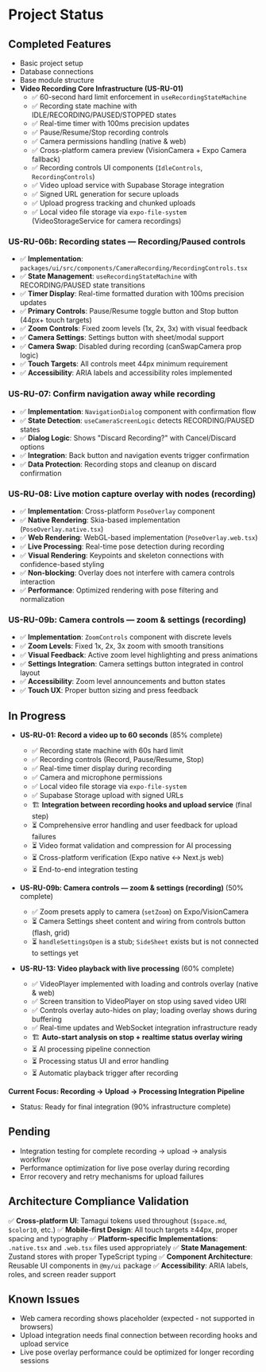 # Project Status

## Completed Features
- Basic project setup
- Database connections
- Base module structure
- **Video Recording Core Infrastructure (US-RU-01)**
  - ✅ 60-second hard limit enforcement in `useRecordingStateMachine`
  - ✅ Recording state machine with IDLE/RECORDING/PAUSED/STOPPED states
  - ✅ Real-time timer with 100ms precision updates
  - ✅ Pause/Resume/Stop recording controls
  - ✅ Camera permissions handling (native & web)
  - ✅ Cross-platform camera preview (VisionCamera + Expo Camera fallback)
  - ✅ Recording controls UI components (`IdleControls`, `RecordingControls`)
  - ✅ Video upload service with Supabase Storage integration
  - ✅ Signed URL generation for secure uploads
  - ✅ Upload progress tracking and chunked uploads
  - ✅ Local video file storage via `expo-file-system` (VideoStorageService for camera recordings)

### **US-RU-06b: Recording states — Recording/Paused controls**
- ✅ **Implementation**: `packages/ui/src/components/CameraRecording/RecordingControls.tsx`
- ✅ **State Management**: `useRecordingStateMachine` with RECORDING/PAUSED state transitions
- ✅ **Timer Display**: Real-time formatted duration with 100ms precision updates
- ✅ **Primary Controls**: Pause/Resume toggle button and Stop button (44px+ touch targets)
- ✅ **Zoom Controls**: Fixed zoom levels (1x, 2x, 3x) with visual feedback
- ✅ **Camera Settings**: Settings button with sheet/modal support
- ✅ **Camera Swap**: Disabled during recording (canSwapCamera prop logic)
- ✅ **Touch Targets**: All controls meet 44px minimum requirement
- ✅ **Accessibility**: ARIA labels and accessibility roles implemented

### **US-RU-07: Confirm navigation away while recording**
- ✅ **Implementation**: `NavigationDialog` component with confirmation flow
- ✅ **State Detection**: `useCameraScreenLogic` detects RECORDING/PAUSED states
- ✅ **Dialog Logic**: Shows "Discard Recording?" with Cancel/Discard options
- ✅ **Integration**: Back button and navigation events trigger confirmation
- ✅ **Data Protection**: Recording stops and cleanup on discard confirmation

### **US-RU-08: Live motion capture overlay with nodes (recording)**
- ✅ **Implementation**: Cross-platform `PoseOverlay` component
- ✅ **Native Rendering**: Skia-based implementation (`PoseOverlay.native.tsx`)
- ✅ **Web Rendering**: WebGL-based implementation (`PoseOverlay.web.tsx`) 
- ✅ **Live Processing**: Real-time pose detection during recording
- ✅ **Visual Rendering**: Keypoints and skeleton connections with confidence-based styling
- ✅ **Non-blocking**: Overlay does not interfere with camera controls interaction
- ✅ **Performance**: Optimized rendering with pose filtering and normalization

### **US-RU-09b: Camera controls — zoom & settings (recording)**
- ✅ **Implementation**: `ZoomControls` component with discrete levels
- ✅ **Zoom Levels**: Fixed 1x, 2x, 3x zoom with smooth transitions
- ✅ **Visual Feedback**: Active zoom level highlighting and press animations
- ✅ **Settings Integration**: Camera settings button integrated in control layout
- ✅ **Accessibility**: Zoom level announcements and button states
- ✅ **Touch UX**: Proper button sizing and press feedback

## In Progress
- **US-RU-01: Record a video up to 60 seconds** (85% complete)
  - ✅ Recording state machine with 60s hard limit
  - ✅ Recording controls (Record, Pause/Resume, Stop)
  - ✅ Real-time timer display during recording
  - ✅ Camera and microphone permissions
  - ✅ Local video file storage via `expo-file-system`
  - ✅ Supabase Storage upload with signed URLs
  - 🏗️ **Integration between recording hooks and upload service** (final step)
  - ⏳ Comprehensive error handling and user feedback for upload failures
  - ⏳ Video format validation and compression for AI processing
  - ⏳ Cross-platform verification (Expo native ↔ Next.js web)
  - ⏳ End-to-end integration testing

- **US-RU-09b: Camera controls — zoom & settings (recording)** (50% complete)
  - ✅ Zoom presets apply to camera (`setZoom`) on Expo/VisionCamera
  - ⏳ Camera Settings sheet content and wiring from controls button (flash, grid)
  - ⏳ `handleSettingsOpen` is a stub; `SideSheet` exists but is not connected to settings yet

- **US-RU-13: Video playback with live processing** (60% complete)
  - ✅ VideoPlayer implemented with loading and controls overlay (native & web)
  - ✅ Screen transition to VideoPlayer on stop using saved video URI
  - ✅ Controls overlay auto-hides on play; loading overlay shows during buffering
  - ✅ Real-time updates and WebSocket integration infrastructure ready
  - 🏗️ **Auto-start analysis on stop + realtime status overlay wiring**
  - ⏳ AI processing pipeline connection
  - ⏳ Processing status UI and error handling
  - ⏳ Automatic playback trigger after recording

**Current Focus: Recording → Upload → Processing Integration Pipeline**
- Status: Ready for final integration (90% infrastructure complete)

## Pending
- Integration testing for complete recording → upload → analysis workflow
- Performance optimization for live pose overlay during recording
- Error recovery and retry mechanisms for upload failures

## **Architecture Compliance Validation**
✅ **Cross-platform UI**: Tamagui tokens used throughout (`$space.md`, `$color10`, etc.)
✅ **Mobile-first Design**: All touch targets ≥44px, proper spacing and typography
✅ **Platform-specific Implementations**: `.native.tsx` and `.web.tsx` files used appropriately
✅ **State Management**: Zustand stores with proper TypeScript typing
✅ **Component Architecture**: Reusable UI components in `@my/ui` package
✅ **Accessibility**: ARIA labels, roles, and screen reader support

## Known Issues
- Web camera recording shows placeholder (expected - not supported in browsers)
- Upload integration needs final connection between recording hooks and upload service
- Live pose overlay performance could be optimized for longer recording sessions